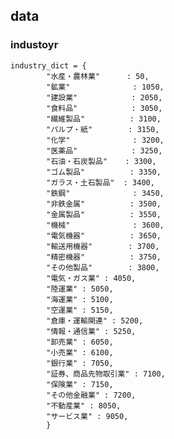 ## data
### industoyr

    industry_dict = {
            "水産・農林業"      : 50,
            "鉱業"              : 1050,
            "建設業"            : 2050,
            "食料品"            : 3050,
            "繊維製品"          : 3100,
            "パルプ・紙"        : 3150,
            "化学"              : 3200,
            "医薬品"            : 3250,
            "石油・石炭製品"    : 3300,
            "ゴム製品"          : 3350,
            "ガラス・土石製品"  : 3400,
            "鉄鋼"              : 3450,
            "非鉄金属"          : 3500,
            "金属製品"          : 3550,
            "機械"              : 3600,
            "電気機器"          : 3650,
            "輸送用機器"        : 3700,
            "精密機器"          : 3750,
            "その他製品"        : 3800,
            "電気・ガス業" : 4050,
            "陸運業" : 5050,
            "海運業" : 5100,
            "空運業" : 5150,
            "倉庫・運輸関連" : 5200,
            "情報・通信業" : 5250,
            "卸売業" : 6050,
            "小売業" : 6100,
            "銀行業" : 7050,
            "証券、商品先物取引業" : 7100,
            "保険業" : 7150,
            "その他金融業" : 7200,
            "不動産業" : 8050,
            "サービス業" : 9050,
            }
